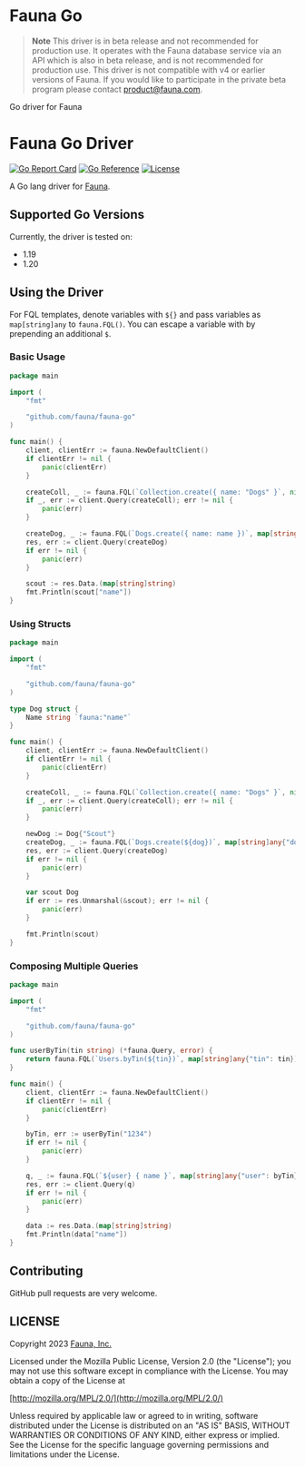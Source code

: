 # Fauna Go

> **Note**
> This driver is in beta release and not recommended for production use. It operates with the Fauna database service via an API which is also in beta release, and is not recommended for production use. This driver is not compatible with v4 or earlier versions of Fauna. If you would like to participate in the private beta program please contact product@fauna.com.

Go driver for Fauna

# Fauna Go Driver

[![Go Report Card](https://goreportcard.com/badge/github.com/fauna/fauna-go)](https://goreportcard.com/report/github.com/fauna/fauna-go)
[![Go Reference](https://pkg.go.dev/badge/github.com/fauna/fauna-go.svg)](https://pkg.go.dev/github.com/fauna/fauna-go)
[![License](https://img.shields.io/badge/license-MPL_2.0-blue.svg?maxAge=2592000)](https://raw.githubusercontent.com/fauna/fauna-go/main/LICENSE)

A Go lang driver for [Fauna](https://fauna.com/).

## Supported Go Versions

Currently, the driver is tested on:
- 1.19
- 1.20

## Using the Driver

For FQL templates, denote variables with `${}` and pass variables as `map[string]any` to `fauna.FQL()`. You can escape a variable with by prepending
an additional `$`.

### Basic Usage

```go
package main

import (
	"fmt"

	"github.com/fauna/fauna-go"
)

func main() {
	client, clientErr := fauna.NewDefaultClient()
	if clientErr != nil {
		panic(clientErr)
	}

	createColl, _ := fauna.FQL(`Collection.create({ name: "Dogs" }`, nil)
	if _, err := client.Query(createColl); err != nil {
		panic(err)
	}

	createDog, _ := fauna.FQL(`Dogs.create({ name: name })`, map[string]any{"name": "Scout"})
	res, err := client.Query(createDog)
	if err != nil {
		panic(err)
	}

	scout := res.Data.(map[string]string)
	fmt.Println(scout["name"])
}
```

### Using Structs

```go
package main

import (
	"fmt"

	"github.com/fauna/fauna-go"
)

type Dog struct {
	Name string `fauna:"name"`
}

func main() {
	client, clientErr := fauna.NewDefaultClient()
	if clientErr != nil {
		panic(clientErr)
	}

	createColl, _ := fauna.FQL(`Collection.create({ name: "Dogs" }`, nil)
	if _, err := client.Query(createColl); err != nil {
		panic(err)
	}

	newDog := Dog{"Scout"}
	createDog, _ := fauna.FQL(`Dogs.create(${dog})`, map[string]any{"dog": newDog})
	res, err := client.Query(createDog)
	if err != nil {
		panic(err)
	}

	var scout Dog
	if err := res.Unmarshal(&scout); err != nil {
		panic(err)
	}

	fmt.Println(scout)
}
```

### Composing Multiple Queries

```go
package main

import (
	"fmt"

	"github.com/fauna/fauna-go"
)

func userByTin(tin string) (*fauna.Query, error) {
	return fauna.FQL(`Users.byTin(${tin})`, map[string]any{"tin": tin})
}

func main() {
	client, clientErr := fauna.NewDefaultClient()
	if clientErr != nil {
		panic(clientErr)
	}

	byTin, err := userByTin("1234")
	if err != nil {
		panic(err)
	}

	q, _ := fauna.FQL(`${user} { name }`, map[string]any{"user": byTin})
	res, err := client.Query(q)
	if err != nil {
		panic(err)
	}

	data := res.Data.(map[string]string)
	fmt.Println(data["name"])
}
```

## Contributing

GitHub pull requests are very welcome.

## LICENSE

Copyright 2023 [Fauna, Inc.](https://fauna.com/)

Licensed under the Mozilla Public License, Version 2.0 (the
"License"); you may not use this software except in compliance with
the License. You may obtain a copy of the License at

[http://mozilla.org/MPL/2.0/](http://mozilla.org/MPL/2.0/)

Unless required by applicable law or agreed to in writing, software
distributed under the License is distributed on an "AS IS" BASIS,
WITHOUT WARRANTIES OR CONDITIONS OF ANY KIND, either express or
implied. See the License for the specific language governing
permissions and limitations under the License.
